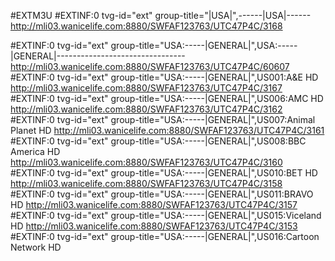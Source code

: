 #EXTM3U
#EXTINF:0 tvg-id="ext" group-title="|USA|",------|USA|------
http://mli03.wanicelife.com:8880/SWFAF123763/UTC47P4C/3168

#EXTINF:0 tvg-id="ext" group-title="USA:-----|GENERAL|",USA:-----|GENERAL|--------------------------------
http://mli03.wanicelife.com:8880/SWFAF123763/UTC47P4C/60607
#EXTINF:0 tvg-id="ext" group-title="USA:-----|GENERAL|",US001:A&E HD
http://mli03.wanicelife.com:8880/SWFAF123763/UTC47P4C/3167
#EXTINF:0 tvg-id="ext" group-title="USA:-----|GENERAL|",US006:AMC HD
http://mli03.wanicelife.com:8880/SWFAF123763/UTC47P4C/3162
#EXTINF:0 tvg-id="ext" group-title="USA:-----|GENERAL|",US007:Animal Planet HD
http://mli03.wanicelife.com:8880/SWFAF123763/UTC47P4C/3161
#EXTINF:0 tvg-id="ext" group-title="USA:-----|GENERAL|",US008:BBC America HD
http://mli03.wanicelife.com:8880/SWFAF123763/UTC47P4C/3160
#EXTINF:0 tvg-id="ext" group-title="USA:-----|GENERAL|",US010:BET HD
http://mli03.wanicelife.com:8880/SWFAF123763/UTC47P4C/3158
#EXTINF:0 tvg-id="ext" group-title="USA:-----|GENERAL|",US011:BRAVO HD
http://mli03.wanicelife.com:8880/SWFAF123763/UTC47P4C/3157
#EXTINF:0 tvg-id="ext" group-title="USA:-----|GENERAL|",US015:Viceland HD
http://mli03.wanicelife.com:8880/SWFAF123763/UTC47P4C/3153
#EXTINF:0 tvg-id="ext" group-title="USA:-----|GENERAL|",US016:Cartoon Network HD
